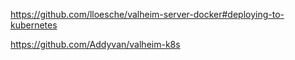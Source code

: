 https://github.com/lloesche/valheim-server-docker#deploying-to-kubernetes

https://github.com/Addyvan/valheim-k8s